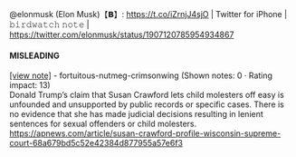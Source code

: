 @elonmusk (Elon Musk)【𝗕】: https://t.co/iZrnjJ4sjO | Twitter for iPhone | 𝚋𝚒𝚛𝚍𝚠𝚊𝚝𝚌𝚑 𝚗𝚘𝚝𝚎 | https://twitter.com/elonmusk/status/1907120785954934867

#### MISLEADING

[[view note]](https://x.com/i/birdwatch/n/1907458054750077055) - fortuitous-nutmeg-crimsonwing (Shown notes: 0 · Rating impact: 13)\
Donald Trump’s claim that Susan Crawford lets child molesters off easy is unfounded and unsupported by public records or specific cases. There is no evidence that she has made judicial decisions resulting in lenient sentences for sexual offenders or child molesters.
https://apnews.com/article/susan-crawford-profile-wisconsin-supreme-court-68a679bd5c52e42384d877955a57e6f3
